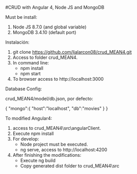 #CRUD with Angular 4, Node JS and MongoDB

Must be install:

1.  Node JS 8.7.0 (and global variable)
2.  MongoDB 3.4.10 (default port)

Instalación:

1.  git clone https://github.com/ljalarcon08/crud_MEAN4.git
2.  Access to folder crud_MEAN4.
3.  In command line:
    - npm install
    - npm start
4.  To browser access to http://localhost:3000

Database Config:

crud_MEAN4/model/db.json, por defecto:

{ "mongo":{ "host":"localhost", "db":"movies" } }

To modified Angular4:

1.  access to crud_MEAN4\src\angularClient.
2.  Execute npm install
3.  For develop: 
    -   Node project must be executed.
    -   ng serve, access to http://localhost:4200
4.  After finishing the modifications: 
    -   Execute ng build
    -   Copy generated dist folder to crud_MEAN4\src
